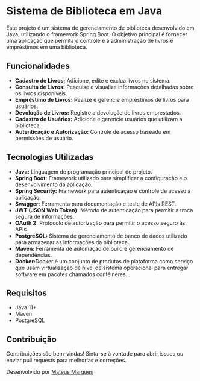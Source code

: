 <body>
  <h1>Sistema de Biblioteca em Java</h1>
  <p>Este projeto é um sistema de gerenciamento de biblioteca desenvolvido em Java, utilizando o framework Spring Boot. O objetivo principal é fornecer uma aplicação que permita o controle e a administração de livros e empréstimos em uma biblioteca.</p>

  <h2>Funcionalidades</h2>
  <ul>
    <li><strong>Cadastro de Livros:</strong> Adicione, edite e exclua livros no sistema.</li>
    <li><strong>Consulta de Livros:</strong> Pesquise e visualize informações detalhadas sobre os livros disponíveis.</li>
    <li><strong>Empréstimo de Livros:</strong> Realize e gerencie empréstimos de livros para usuários.</li>
    <li><strong>Devolução de Livros:</strong> Registre a devolução de livros emprestados.</li>
    <li><strong>Cadastro de Usuários:</strong> Adicione e gerencie usuários que utilizam a biblioteca.</li>
    <li><strong>Autenticação e Autorização:</strong> Controle de acesso baseado em permissões de usuário.</li>
  </ul>

  <h2>Tecnologias Utilizadas</h2>
  <ul>
    <li><strong>Java:</strong> Linguagem de programação principal do projeto.</li>
    <li><strong>Spring Boot:</strong> Framework utilizado para simplificar a configuração e o desenvolvimento da aplicação.</li>
    <li><strong>Spring Security:</strong> Framework para autenticação e controle de acesso à aplicação.</li>
    <li><strong>Swagger:</strong> Ferramenta para documentação e teste de APIs REST.</li>
    <li><strong>JWT (JSON Web Token):</strong> Método de autenticação para permitir a troca segura de informações.</li>
    <li><strong>OAuth 2:</strong> Protocolo de autorização para permitir o acesso seguro às APIs.</li>
    <li><strong>PostgreSQL:</strong> Sistema de gerenciamento de banco de dados utilizado para armazenar as informações da biblioteca.</li>
    <li><strong>Maven:</strong> Ferramenta de automação de build e gerenciamento de dependências.</li>
    <li><strong>Docker:</strong>Docker é um conjunto de produtos de plataforma como serviço que usam virtualização de nível de sistema operacional para entregar software em pacotes chamados contêineres. .</li>
  </ul>

  <h2>Requisitos</h2>
  <ul>
    <li>Java 11+</li>
    <li>Maven</li>
    <li>PostgreSQL</li>
  </ul>

  <h2>Contribuição</h2>
  <p>Contribuições são bem-vindas! Sinta-se à vontade para abrir issues ou enviar pull requests para melhorias e correções.</p>

  <p>Desenvolvido por <a href="https://github.com/mateusmarquessz">Mateus Marques</a></p>
</body>
</html>
